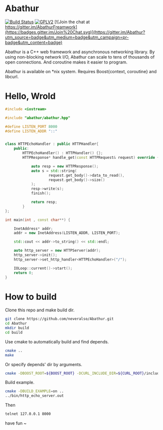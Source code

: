 # Abathur

[![Build Status](https://travis-ci.org/neveralso/Abathur.svg?branch=master)](https://travis-ci.org/neveralso/Abathur)  [![GPLV2](https://img.shields.io/badge/License-GPLV2-brightgreen.svg)](http://www.gnu.org/licenses/gpl-2.0.html)  [![Join the chat at https://gitter.im/AbathurFreamwork](https://badges.gitter.im/Join%20Chat.svg)](https://gitter.im/Abathur?utm_source=badge&utm_medium=badge&utm_campaign=pr-badge&utm_content=badge)

Abathur is a C++ web framework and asynchronous networking library.
By using non-blocking network I/O,
Abathur can scale to tens of thousands of open connections. And
coroutine makes it easier to program.

Abathur is available on *nix system. Requires Boost{context, coroutine} and libcurl.


# Hello, Wrold

```c++
#include <iostream>

#include "abathur/abathur.hpp"

#define LISTEN_PORT 8000
#define LISTEN_ADDR "::"


class HTTPEchoHandler : public HTTPHandler{
    public:
        HTTPEchoHandler() : HTTPHandler() {};
        HTTPResponse* handle_get(const HTTPRequest& request) override {

            auto resp = new HTTPResponse();
            auto s = std::string(
                    request.get_body()->data_to_read(),
                    request.get_body()->size()
            );
            resp->write(s);
            finish();

            return resp;
        }
};

int main(int , const char**) {

    InetAddress* addr;
    addr = new InetAddress(LISTEN_ADDR, LISTEN_PORT);

    std::cout << addr->to_string() << std::endl;

    auto http_server = new HTTPServer(addr);
    http_server->init();
    http_server->set_http_handler<HTTPEchoHandler>("/");

    IOLoop::current()->start();
    return 0;
}
```


# How to build 

Clone this repo and make build dir.
```sh
git clone https://github.com/neveralso/Abathur.git
cd Abathur
mkdir build
cd build
```

Use cmake to automatically build and find depends.
```sh
cmake ..
make
```

Or specify depends' dir by arguments.
```sh
cmake -DBOOST_ROOT=${BOOST_ROOT} -DCURL_INCLUDE_DIR=${CURL_ROOT}/include -DCURL_LIBRARY=${CURL_ROOT}/lib ..
```

Build example.
```sh
cmake -DBUILD_EXAMPLE=on ..
../bin/http_echo_server.out

```

Then

```sh
telnet 127.0.0.1 8000
```

have fun ~

